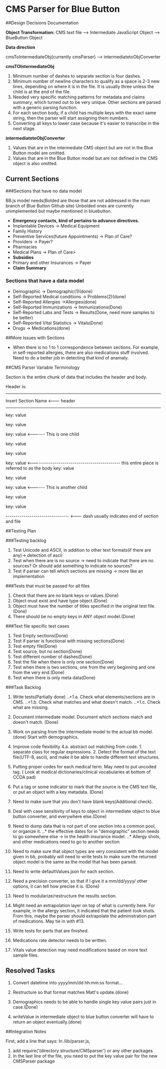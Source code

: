 

# CMS Parser for Blue Button



##Design Decisions Documentation 


**Object Transformation:**
CMS text file --> Intermediate JavaScript Object --> BlueButton Object 

**Data direction**

cmsToIntermediateObj(currently cmsParser) --> intermediatetoObjConverter


**cmsTOIntermediateObj**

1. Minimum number of dashes to separate section is four dashes.
2. Minimum number of newline characters to qualify as a space is 2-3 new lines, depending on where it is in the file.
It is usually three unless the child is at the end of the file.
3. Needed very specific matching patterns for metadata and claims summary, which turned out to be very unique. 
Other sections are parsed with a generic parsing function.
4. For each section body, if a child has multiple keys with the exact same string, then the parser will start 
assigning them numbers. 
5. Converting all keys to lower case because it's easier to transcribe in the next stage.

**intermediatetoObjConverter**

1. Values that are in the intermediate CMS object but are not in the Blue Button model are omitted.
2. Values that are in the Blue Button model but are not defined in the CMS object is also omitted. 


## Current Sections 


###Sections that have no data model

BB.js model needs(Bolded are those that are not addressed in the main branch of Blue Button Github site)
Unbolded ones are currently unimplemented but maybe mentioned in bluebutton.


+ **Emergency contacts, kind of pertains to advance directives.**
+ Implantable Devices -> Medical Equipment
+ Family History
+ Preventive Services(future Appointments) -> Plan of Care?
+ Providers -> Payer?
+ Pharmacies
+ Medical Plans -> Plan of Care>
+ **Subsidies**
+ Primary and other Insurances -> Payer
+ **Claim Summary**

### Sections that have a data model
* Demographic -> Demographic(1)(done)
* Self-Reported Medical conditions -> Problems(2)(done)
* Self-Reported Allergies ->Allergies(done)
* Self-Reported Immunizations -> Immunizations(Done)
* Self-Reported Labs and Tests -> Results(Done, need more samples to be better)
* Self-Reported Vital Statistics -> Vitals(Done)
* Drugs -> Medications(done)

##More Issues with Sections

* When there is no 1 to 1 correspondence between sections. For example, in self-reported allergies, 
there are also medications stuff involved. Need to do a better job in detecting that kind of anamaly. 




##CMS Parser Variable Terminology




Section is the entire chunk of data that includes the header and body.

Header is:

-------------------------------

Insert Section Name <--- header

-------------------------------


key: value 

key: value 

key: value   <------ This is one child 

key: value 

key: value 

key: value 
            <-------------------------------------------- this entire piece is referred to as the body
key: value 

key: value 

key: value <------ This is another child

key: value 

key: value 





-------------------------------- <--- dash usually indicates end of section and file

##Testing Plan



###Testing backlog


1. Test Unicode and ASCII, in addition to other text formats(if there are any)-> detection of ascii
2. Test when there are is no source -> need to indicate that there are no sources? Or should add something to indicate no sources?
3. Test if parser can tell which sections are missing -> more like an implementation

###Tests that must be passed for all files

1. Check that there are no blank keys or values.(Done)
2. Object must exist and have type object.(Done)
3. Object must have the number of titles specified in the original test file.(Done)
4. There should be no empty keys in ANY object model.(Done)

###Text file specific test cases

1. Test Empty sections(Done)
2. Test if parser is functional with missing sections(Done)
3. Test empty file(Done)
4. Test source, but no section(Done)
5. Test different number of dashes(Done)
6. Test the file when there is only one section(Done)
7. Test when there is two sections, one from the very beginning and one from the very end.(Done)
8. Test when there is only meta data(Done)



###Task Backlog 


1. Write tests(Partially done)
..+1.a. Check what elements/sections are in CMS.
..+1.b. Check what matches and what doesn't match.
..+1.c. Check what are missing.

2. Document intermediate model. Document which sections match and doesn't match. (Done)


3. Work on parsing from the intermediate model to the actual bb model. (done)
	Start with demographics.

4. Improve code flexibility
	4.a. abstract out matching from code.
		1. separate class for regular expressions.
		2. Detect the format of the text file(UTF-8, ascii), and make it be able to handle different text structures.


5. Putting proper codes for each medical term. May need to put uncoded tag. (
	Look at medical dictionaries/clinical vocabularies at bottom of CCDA pad)

6. Put a tag or some indicator to mark that the source is the CMS text file, or put an object with a key metadata. (Done)

7. Need to make sure that you don't have blank keys(Additional check). 

8. Deal with case sensitivity of keys to object in intermediate object to blue button converter, and everywhere else.(Done)

9. Need to dump data that is not part of one section into a common pool, or organize it. 
..* the effective dates for in "demographic" section needs to go somewhere else -> in the health insurance model. 
..* Allergy shots, and other medications need to go to another section

10. Need to make sure that object types are very consistent with the model given in bb, probably will need to write tests to make sure
the returned object model is the same as the model that has been parsed.

11. Need to write defaultValues.json for each section. 

12. Need a precision converter, so that if I give it a mm/dd/yyyy/ other options, it can tell how precise it is. (Done)

13. Need to modularize/restructure the results section.

14. Might need an extrapolation layer on top of what is currently here. For example, in the allergy section, it indicated that
the patient took shots. From this, maybe the parser should extrapolate the administration part of medications. May tie in with #13.

15. Write tests for parts that are finished.

16. Medications rate detector needs to be written.

17. Vitals value detection may need modifications based on more text sample files. 



## Resolved Tasks

1.  Convert datetime into yyyy/mm/dd hh:mm:ss format...

2.  Restructure so that format matches Matt's update.(done)

3. Demographics needs to be able to handle single key value pairs just in case.(Done)

4. writeValue in intermediate object to blue button converter will have to return an object eventually.(done)

##Integration Notes

First, add a line that says: 
In /lib/parser.js,

1. add
	require('(directory structure/CMSparser') or any other packages
2. In the last line of the file, you need to put the key value pair for the new CMSParser package










